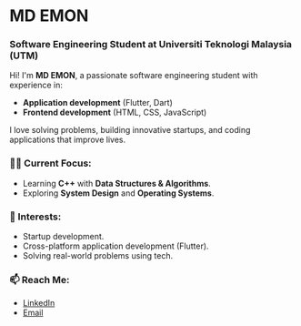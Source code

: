 
# MD EMON

### Software Engineering Student at Universiti Teknologi Malaysia (UTM)

Hi! I'm **MD EMON**, a passionate software engineering student with experience in:
- **Application development** (Flutter, Dart)
- **Frontend development** (HTML, CSS, JavaScript)

I love solving problems, building innovative startups, and coding applications that improve lives.

### 👨‍💻 Current Focus:
- Learning **C++** with **Data Structures & Algorithms**.
- Exploring **System Design** and **Operating Systems**.

### 🌱 Interests:
- Startup development.
- Cross-platform application development (Flutter).
- Solving real-world problems using tech.

### 📫 Reach Me:
- [LinkedIn](https://www.linkedin.com/in/md-emon-63b63b307?utm_source=share&utm_campaign=share_via&utm_content=profile&utm_medium=android_app)
- [Email](mdemon242530@gmail,com)
